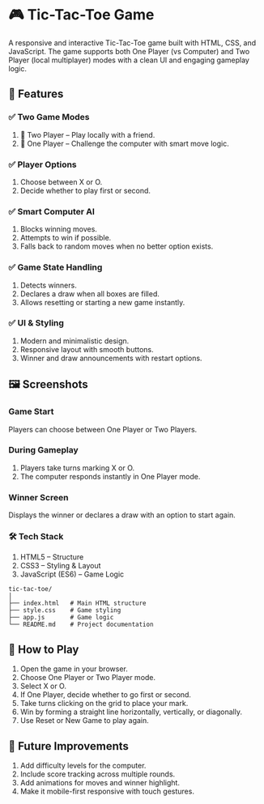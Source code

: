 # 🎮 Tic-Tac-Toe Game

A responsive and interactive Tic-Tac-Toe game built with HTML, CSS, and JavaScript.
The game supports both One Player (vs Computer) and Two Player (local multiplayer) modes with a clean UI and engaging gameplay logic.

## 🚀 Features

### ✅ Two Game Modes
1. 👥 Two Player – Play locally with a friend.
2. 🤖 One Player – Challenge the computer with smart move logic.

### ✅ Player Options

1. Choose between X or O.
2. Decide whether to play first or second.

### ✅ Smart Computer AI

1. Blocks winning moves.
1. Attempts to win if possible.
1. Falls back to random moves when no better option exists.

### ✅ Game State Handling

1. Detects winners.
1. Declares a draw when all boxes are filled.
1. Allows resetting or starting a new game instantly.

### ✅ UI & Styling

1. Modern and minimalistic design.
1. Responsive layout with smooth buttons.
1. Winner and draw announcements with restart options.

## 🖼️ Screenshots
### Game Start

Players can choose between One Player or Two Players.

### During Gameplay

1. Players take turns marking X or O.
1. The computer responds instantly in One Player mode.

### Winner Screen

Displays the winner or declares a draw with an option to start again.

### 🛠️ Tech Stack

1. HTML5 – Structure
1. CSS3 – Styling & Layout
1. JavaScript (ES6) – Game Logic

```
tic-tac-toe/
│
├── index.html   # Main HTML structure
├── style.css    # Game styling
├── app.js       # Game logic
└── README.md    # Project documentation
```
## 🎯 How to Play

1. Open the game in your browser.
1. Choose One Player or Two Player mode.
1. Select X or O.
1. If One Player, decide whether to go first or second.
1. Take turns clicking on the grid to place your mark.
1. Win by forming a straight line horizontally, vertically, or diagonally.
1. Use Reset or New Game to play again.

## 🔮 Future Improvements

1. Add difficulty levels for the computer.
1. Include score tracking across multiple rounds.
1. Add animations for moves and winner highlight.
1. Make it mobile-first responsive with touch gestures.
